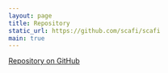 ```yaml
---
layout: page
title: Repository
static_url: https://github.com/scafi/scafi
main: true
---
```


[Repository on GitHub](https://github.com/scafi/scafi)

